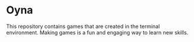# Oyna
This repository contains games that are created in the terminal environment. Making games is a fun and engaging way to learn new skills.
